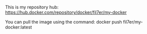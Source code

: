This is my repository hub: https://hub.docker.com/repository/docker/fil7er/my-docker

You can pull the image using the command: docker push fil7er/my-docker:latest

